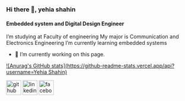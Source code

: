 ### Hi there 👋, yehia shahin
#### Embedded system and Digital Design Engineer 
I’m studying at Faculty of engineering 
My major is Communication and Electronics Engineering 
I’m currently learning embedded systems

- 🔭 I’m currently working on this page. 


[![Anurag's GitHub stats](https://github-readme-stats.vercel.app/api?username=Yehia Shahin)](https://github.com/anuraghazra/github-readme-stats)


[<img src='https://cdn.jsdelivr.net/npm/simple-icons@3.0.1/icons/github.svg' alt='github' height='40'>](https://github.com/https://github.com/yehia2000000)  [<img src='https://cdn.jsdelivr.net/npm/simple-icons@3.0.1/icons/linkedin.svg' alt='linkedin' height='40'>](https://www.linkedin.com/in/https://www.linkedin.com/in/yehia-shahin//)  [<img src='https://cdn.jsdelivr.net/npm/simple-icons@3.0.1/icons/facebook.svg' alt='facebook' height='40'>](https://www.facebook.com/https://web.facebook.com/Yehia14561/) 


